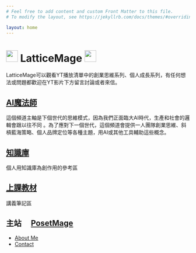 ```yaml
---
# Feel free to add content and custom Front Matter to this file.
# To modify the layout, see https://jekyllrb.com/docs/themes/#overriding-theme-defaults

layout: home
---
```


# <img src="http://posetmage.com/Images/Icon/LatticeMage_t.png" Height="32" /> LatticeMage <img src="http://posetmage.com/Images/Icon/LatticeMage_t.png" Height="32" />

LatticeMage可以觀看YT播放清單中的創業思維系列、個人成長系列，有任何想法或問題都歡迎在YT影片下方留言討論或者來信。

## [AI魔法師](https://ai.posetmage.com/)
這個頻道主軸是下個世代的思維模式，因為我們正面臨大AI時代，生產和社會的邏輯會跟以往不同
。為了應對下一個世代，這個頻道會提供一人團隊創業思維、斜槓藍海策略、個人品牌定位等各種主題，用AI或其他工具輔助這些概念。

## [知識庫](https://knowledge.posetmage.com)
個人用知識庫為創作用的參考區

## [上課教材](https://slides.posetmage.com)
講義筆記區

## 主站 <img src="https://posetmage.com/Images/Icon/PosetMage_t.png" Height="16" /> [PosetMage](http://posetmage.com/) <img src="https://posetmage.com/Images/Icon/PosetMage_t.png" Height="16" />
* [About Me](http://posetmage.com/about/)
* [Contact](http://posetmage.com/contact/)
